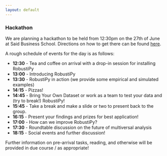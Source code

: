 ```yaml
---
layout: default
---
```


### Hackathon

We are planning a hackathon to be held from 12:30pm on the 27th of June at Said Business School. Directions on how to get there can be found [here](https://www.sbs.ox.ac.uk/about-us/venue-hire/organiser-and-delegate-information/directions-park-end-street).

A rough schedule of events for the day is as follows:

- **12:30** - Tea and coffee on arrival with a drop-in session for installing RobustiPy
- **13:00** - Introducing RobustiPy
- **13:30** - RobustiPy in action (we provide some empirical and simulated examples)
- **14:15** - Pizzas!
- **14:45** - Bring Your Own Dataset or work as a team to test your data and (try to break!) RobustiPy!
- **15:45** - Take a break and make a slide or two to present back to the group.
- **16:15** - Present your findings and prizes for best application!
- **17:00** - How can we improve RobustiPy?
- **17:30** - Roundtable discussion on the future of multiversal analysis
- **18:15** - Social events and further discussion!

Further information on pre-arrival tasks, reading, and otherwise will be provided in due course / as appropriate!
